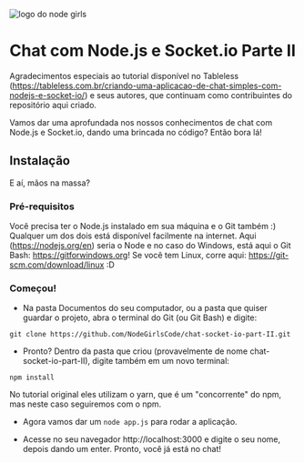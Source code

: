![logo do node girls](https://i.imgur.com/4QATtIp.png)

# Chat com Node.js e Socket.io Parte II

Agradecimentos especiais ao tutorial disponível no Tableless (https://tableless.com.br/criando-uma-aplicacao-de-chat-simples-com-nodejs-e-socket-io/) e seus autores, que continuam como contribuintes do repositório aqui criado.

Vamos dar uma aprofundada nos nossos conhecimentos de chat com Node.js e Socket.io, dando uma brincada no código? Então bora lá!

## Instalação

E aí, mãos na massa?

### Pré-requisitos

Você precisa ter o Node.js instalado em sua máquina e o Git também :) Qualquer um dos dois está disponível facilmente na internet. Aqui (https://nodejs.org/en) seria o Node e no caso do Windows, está aqui o Git Bash: https://gitforwindows.org! Se você tem Linux, corre aqui: https://git-scm.com/download/linux :D

### Começou!

* Na pasta Documentos do seu computador, ou a pasta que quiser guardar o projeto, abra o terminal do Git (ou Git Bash) e digite:

```
git clone https://github.com/NodeGirlsCode/chat-socket-io-part-II.git
```

* Pronto? Dentro da pasta que criou (provavelmente de nome chat-socket-io-part-II), digite também em um novo terminal:

```
npm install
```

No tutorial original eles utilizam o yarn, que é um "concorrente" do npm, mas neste caso seguiremos com o npm.

* Agora vamos dar um ```node app.js``` para rodar a aplicação.

* Acesse no seu navegador http://localhost:3000 e digite o seu nome, depois dando um enter. Pronto, você já está no chat!
